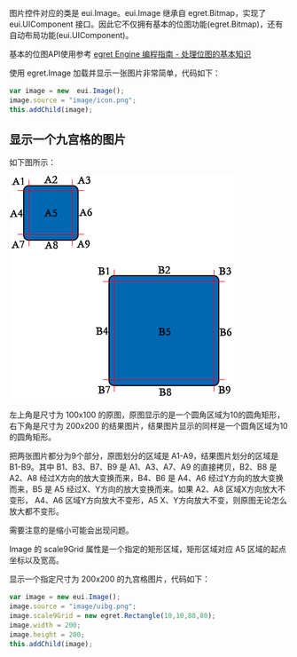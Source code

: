 图片控件对应的类是 eui.Image。eui.Image 继承自 egret.Bitmap，实现了 eui.UIComponent 接口。因此它不仅拥有基本的位图功能(egret.Bitmap)，还有自动布局功能(eui.UIComponent)。

基本的位图API使用参考 [egret Engine 编程指南 - 处理位图的基本知识](../../../../Engine2D/bitmapTexture/scale9Grid/)

使用 egret.Image 加载并显示一张图片非常简单，代码如下：

```  TypeScript
var image = new  eui.Image();
image.source = "image/icon.png";
this.addChild(image);
```

## 显示一个九宫格的图片

如下图所示：

![](55d42fbca0208.png)

左上角是尺寸为 100x100 的原图，原图显示的是一个圆角区域为10的圆角矩形，右下角是尺寸为 200x200 的结果图片，结果图片显示的同样是一个圆角区域为10的圆角矩形。

把两张图片都分为9个部分，原图划分的区域是 A1-A9，结果图片划分的区域是 B1-B9。其中 B1、B3、B7、B9 是 A1、A3、A7、A9 的直接拷贝，B2、B8 是 A2、A8 经过X方向的放大变换而来，B4、B6 是 A4、A6 经过Y方向的放大变换而来，B5 是 A5 经过X、Y方向的放大变换而来。如果 A2、A8 区域X方向放大不变形， A4、A6 区域Y方向放大不变形，A5 X、Y方向放大不变，则原图无论怎么放大都不变形。

需要注意的是缩小可能会出现问题。

Image 的 scale9Grid 属性是一个指定的矩形区域，矩形区域对应 A5 区域的起点坐标以及宽高。

显示一个指定尺寸为 200x200 的九宫格图片，代码如下：

```  TypeScript
var image = new eui.Image();
image.source = "image/uibg.png";
image.scale9Grid = new egret.Rectangle(10,10,80,80);
image.width = 200;
image.height = 200;
this.addChild(image);
```
